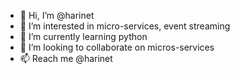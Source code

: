 - 👋 Hi, I’m @harinet
- 👀 I’m interested in micro-services, event streaming
- 🌱 I’m currently learning python
- 💞️ I’m looking to collaborate on micros-services
- 📫 Reach me @harinet

<!---
harinet/harinet is a ✨ special ✨ repository because its `README.md` (this file) appears on your GitHub profile.
You can click the Preview link to take a look at your changes.
--->
